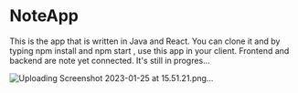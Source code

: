 # NoteApp

<p>This is the app that is written in Java and React.
You can clone it and by typing npm install and npm start , use this app in your client.
Frontend and backend are note yet connected.
It's still in progres...
</p>
 
![Uploading Screenshot 2023-01-25 at 15.51.21.png…]()
